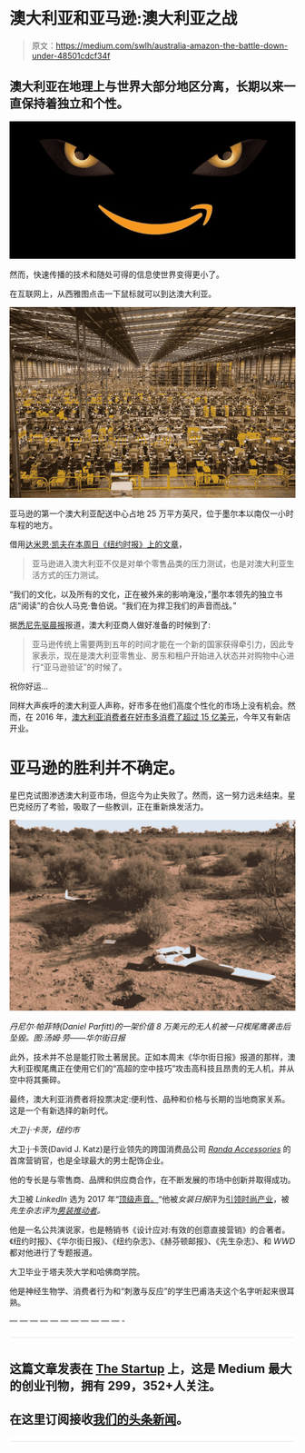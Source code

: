 # 澳大利亚和亚马逊:澳大利亚之战

> 原文：<https://medium.com/swlh/australia-amazon-the-battle-down-under-48501cdcf34f>

## 澳大利亚在地理上与世界大部分地区分离，长期以来一直保持着独立和个性。

![](img/f4f490543f02059e3385d98fca875848.png)

然而，快速传播的技术和随处可得的信息使世界变得更小了。

在互联网上，从西雅图点击一下鼠标就可以到达澳大利亚。

![](img/e6df83a7dcacd958cbe321c7badf4ff6.png)

亚马逊的第一个澳大利亚配送中心占地 25 万平方英尺，位于墨尔本以南仅一小时车程的地方。

借用[达米恩·凯夫在本周日《纽约时报》上的文章](https://www.nytimes.com/2017/10/19/books/australias-amazon-book-battle.html?rref=collection%2Fsectioncollection%2Fbusiness&action=click&contentCollection=business&region=rank&module=package&version=highlights&contentPlacement=11&pgtype=sectionfront)，

> 亚马逊进入澳大利亚不仅是对单个零售品类的压力测试，也是对澳大利亚生活方式的压力测试。

“我们的文化，以及所有的文化，正在被外来的影响淹没，”墨尔本领先的独立书店“阅读”的合伙人马克·鲁伯说。“我们在为捍卫我们的声音而战。”

据[悉尼先驱晨报](http://www.smh.com.au/business/property/amazons-arrival-like-christmas-is-not-that-far-away-20171018-gz3c1f.html)报道，澳大利亚商人做好准备的时候到了:

> 亚马逊传统上需要两到五年的时间才能在一个新的国家获得牵引力，因此专家表示，现在是澳大利亚零售业、房东和租户开始进入状态并对购物中心进行“亚马逊验证”的时候了。

祝你好运…

同样大声疾呼的澳大利亚人声称，好市多在他们高度个性化的市场上没有机会。然而，在 2016 年，[澳大利亚消费者在好市多消费了超过 15 亿美元](http://www.news.com.au/lifestyle/real-life/good-news/a-new-costco-store-has-opened-in-australia-and-it-has-some-jawdropping-items/news-story/7cc2d83554709e4570c417773e322dc8)，今年又有新店开业。

# 亚马逊的胜利并不确定。

星巴克试图渗透澳大利亚市场，但迄今为止失败了。然而，这一努力远未结束。星巴克经历了考验，吸取了一些教训，正在重新焕发活力。

![](img/4f3ec818fde70b1da63ac130b97baace.png)

*丹尼尔·帕菲特(Daniel Parfitt)的一架价值 8 万美元的无人机被一只楔尾鹰袭击后坠毁。图:汤姆·劳——华尔街日报*

此外，技术并不总是能打败土著居民。正如本周末《华尔街日报》报道的那样，澳大利亚楔尾鹰正在使用它们的“高超的空中技巧”攻击高科技且昂贵的无人机，并从空中将其撕碎。

最终，澳大利亚消费者将投票决定:便利性、品种和价格与长期的当地商家关系。这是一个有新选择的新时代。

*大卫·j·卡茨，纽约市*

大卫·j·卡茨(David J. Katz)是行业领先的跨国消费品公司 [*Randa Accessories*](https://www.linkedin.com/company/47572/) 的首席营销官，也是全球最大的男士配饰企业。

他的专长是与零售商、品牌和供应商合作，在不断发展的市场中创新并取得成功。

大卫被 *LinkedIn* 选为 2017 年“[顶级声音。](https://www.linkedin.com/pulse/linkedin-top-voices-2017-must-know-people-inspiring-todays-roth)“他被*女装日报*评为[引领时尚产业](https://www.google.com/url?sa=i&rct=j&q=&esrc=s&source=images&cd=&ved=0ahUKEwjO-M2y7ITYAhUHKiYKHcheAlkQjRwIBw&url=http%3A%2F%2Fwwd.com%2Fwwd-publications%2Fdigital-daily%2Fmondays-digital-daily-april-3-2017%2F&psig=AOvVaw1UUxt9X_VP2djw_y76zFzB&ust=1513180933315355)，被*先生杂志评为[男装推动者](http://www.mr-mag.com/menswear-movers-of-2016/)。*

他是一名公共演说家，也是畅销书《设计应对:有效的创意直接营销》的合著者。《纽约时报》、《华尔街日报》、《纽约杂志》、《赫芬顿邮报》、《先生杂志》、和 *WWD* 都对他进行了专题报道。

大卫毕业于塔夫茨大学和哈佛商学院。

他是神经生物学、消费者行为和“刺激与反应”的学生巴甫洛夫这个名字听起来很耳熟。

— — — — — — — — — — — -

![](img/731acf26f5d44fdc58d99a6388fe935d.png)

## 这篇文章发表在 [The Startup](https://medium.com/swlh) 上，这是 Medium 最大的创业刊物，拥有 299，352+人关注。

## 在这里订阅接收[我们的头条新闻](http://growthsupply.com/the-startup-newsletter/)。

![](img/731acf26f5d44fdc58d99a6388fe935d.png)